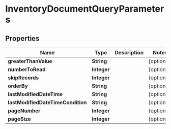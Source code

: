 
# InventoryDocumentQueryParameters

## Properties
Name | Type | Description | Notes
------------ | ------------- | ------------- | -------------
**greaterThanValue** | **String** |  |  [optional]
**numberToRead** | **Integer** |  |  [optional]
**skipRecords** | **Integer** |  |  [optional]
**orderBy** | **String** |  |  [optional]
**lastModifiedDateTime** | **String** |  |  [optional]
**lastModifiedDateTimeCondition** | **String** |  |  [optional]
**pageNumber** | **Integer** |  |  [optional]
**pageSize** | **Integer** |  |  [optional]



